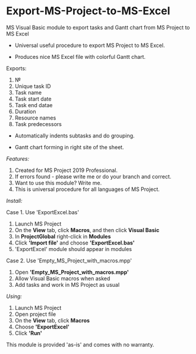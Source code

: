 # Export-MS-Project-to-MS-Excel
MS Visual Basic module to export tasks and Gantt chart from MS Project to MS Excel

- Universal useful procedure to export MS Project to MS Excel.

- Produces nice MS Excel file with colorful Gantt chart.

Exports:

1. №
2. Unique task ID
3. Task name
4. Task start date
5. Task end datae
6. Duration
7. Resource names
8. Task predecessors

- Automatically indents subtasks and do grouping.

- Gantt chart forming in right site of the sheet.



_Features:_

1. Created for MS Project 2019 Professional.
2. If errors found - please write me or do your branch and correct.
3. Want to use this module? Write me.
4. This is universal procedure for all languages of MS Project.


_Install:_

Case 1. Use 'ExportExcel.bas'

1. Launch MS Project
2. On the __View__ tab, click __Macros__, and then click __Visual Basic__
3. In __ProjectGlobal__ right-click in __Modules__
4. Click __'Import file'__ and choose __'ExportExcel.bas'__
5. 'ExportExcel' module should appear in modules

Case 2. Use 'Empty_MS_Project_with_macros.mpp'

1. Open __'Empty_MS_Project_with_macros.mpp'__
2. Allow Visual Basic macros when asked
3. Add tasks and work in MS Project as usual

_Using:_
1. Launch MS Project
2. Open project file
3. On the __View__ tab, click __Macros__
4. Choose __'ExportExcel'__
5. Click __'Run'__


This module is provided 'as-is' and comes with no warranty.
